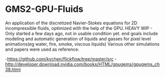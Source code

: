 # GMS2-GPU-Fluids
An application of the discretized Navier-Stokes equations for 2D incompressible fluids, optimized with the help of the GPU.
HEAVY WIP - Only started a few days ago, not in usable condition yet.
  end goals include modeling and automatic generation of liquids and gasses for pixel level animations(eg water, fire, smoke, viscous liquids)
Various other simulations and papers were used as reference.

-https://github.com/kvchen/flickflow/tree/master/src
-http://developer.download.nvidia.com/books/HTML/gpugems/gpugems_ch38.html

